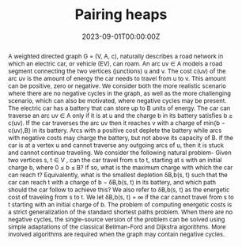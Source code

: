 ---
title: 'Pairing heaps'

# Authors
# If you created a profile for a user (e.g. the default `admin` user), write the username (folder name) here
# and it will be replaced with their full name and linked to their profile.
authors:
  - Dani Dorfman
  - Haim Kaplan
  - Robert E. Tarjan
  - Uri Zwick

# Author notes (optional)
#author_notes:
#  - 'Equal contribution'
#  - 'Equal contribution'

date: '2023-09-01T00:00:00Z'
doi: ''

# Schedule page publish date (NOT publication's date).
publishDate: '2023-01-01T00:00:00Z'

# Publication type.
# Accepts a single type but formatted as a YAML list (for Hugo requirements).
# Enter a publication type from the CSL standard.
publication_types: ['paper-conference']

# Publication name and optional abbreviated publication name.
publication: In *In Proc. of 31st ESA*
publication_short: In *ESA*

abstract: A weighted directed graph G = (V, A, c), naturally describes a road network in which an electric car, or vehicle (EV), can roam. An arc uv ∈ A models a road segment connecting the two vertices (junctions) u and v. The cost c(uv) of the arc uv is the amount of energy the car needs to travel from u to v. This amount can be positive, zero or negative. We consider both the more realistic scenario where there are no negative cycles in the graph, as well as the more challenging scenario, which can also be motivated, where negative cycles may be present. The electric car has a battery that can store up to B units of energy. The car can traverse an arc uv ∈ A only if it is at u and the charge b in its battery satisfies b ≥ c(uv). If the car traverses the arc uv then it reaches v with a charge of min{b − c(uv),B} in its battery. Arcs with a positive cost deplete the battery while arcs with negative costs may charge the battery, but not above its capacity of B. If the car is at a vertex u and cannot traverse any outgoing arcs of u, then it is stuck and cannot continue traveling. We consider the following natural problem- Given two vertices s, t ∈ V , can the car travel from s to t, starting at s with an initial charge b, where 0 ≤ b ≤ B? If so, what is the maximum charge with which the car can reach t? Equivalently, what is the smallest depletion δB,b(s, t) such that the car can reach t with a charge of b − δB,b(s, t) in its battery, and which path should the car follow to achieve this? We also refer to δB,b(s, t) as the energetic cost of traveling from s to t. We let δB,b(s, t) = ∞ if the car cannot travel from s to t starting with an initial charge of b. The problem of computing energetic costs is a strict generalization of the standard shortest paths problem. When there are no negative cycles, the single-source version of the problem can be solved using simple adaptations of the classical Bellman-Ford and Dijkstra algorithms. More involved algorithms are required when the graph may contain negative cycles.

# Summary. An optional shortened abstract.
#summary: Lorem ipsum dolor sit amet, consectetur adipiscing elit. Duis posuere tellus ac convallis placerat. Proin tincidunt magna sed ex sollicitudin condimentum.

tags: []

# Display this page in the Featured widget?
#featured: true

# Custom links (uncomment lines below)
# links:
# - name: Custom Link
#   url: http://example.org

url_pdf: ''
#url_code: 'https://github.com/wowchemy/wowchemy-hugo-themes'
#url_dataset: 'https://github.com/wowchemy/wowchemy-hugo-themes'
#url_poster: ''
#url_project: ''
#url_slides: ''
#url_source: 'https://github.com/wowchemy/wowchemy-hugo-themes'
#url_video: 'https://youtube.com'

# Featured image
# To use, add an image named `featured.jpg/png` to your page's folder.
#image:
#  caption: 'Image credit: [**Unsplash**](https://unsplash.com/photos/pLCdAaMFLTE)'
#  focal_point: ''
#  preview_only: false

# Associated Projects (optional).
#   Associate this publication with one or more of your projects.
#   Simply enter your project's folder or file name without extension.
#   E.g. `internal-project` references `content/project/internal-project/index.md`.
#   Otherwise, set `projects: []`.
projects: []
#  - example

# Slides (optional).
#   Associate this publication with Markdown slides.
#   Simply enter your slide deck's filename without extension.
#   E.g. `slides: "example"` references `content/slides/example/index.md`.
#   Otherwise, set `slides: ""`.
slides: ""
---